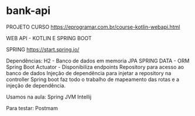 # bank-api

PROJETO CURSO https://eprogramar.com.br/course-kotlin-webapi.html

WEB API - KOTLIN E SPRING BOOT

SPRING
https://start.spring.io/

Dependências:
H2 - Banco de dados em memoria 
JPA SPRING DATA - ORM
Spring Boot Actuator - Disponibiliza endpoints
Repository para acesso ao banco de dados
Injeção de dependência para injetar a repository na controller
Spring boot faz todo o trabalho de mapeamento das rotas e a injeção de dependência.

Usamos na aula:
Spring
JVM 
Intellij

Para testar:
Postmam
